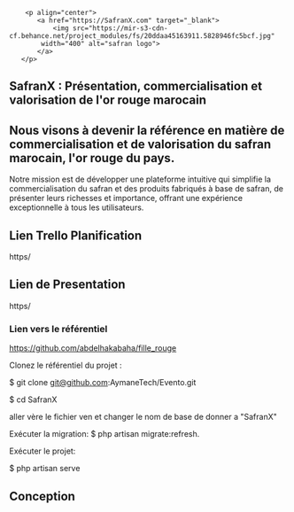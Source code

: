    
        <p align="center">
           <a href="https://SafranX.com" target="_blank">
               <img src="https://mir-s3-cdn-cf.behance.net/project_modules/fs/20ddaa45163911.5828946fc5bcf.jpg"
            width="400" alt="safran logo">
           </a>
       </p>
   





## SafranX : Présentation, commercialisation et valorisation de l'or rouge marocain

## Nous visons à devenir la référence en matière de commercialisation et de valorisation du safran marocain, l'or rouge du pays.
Notre mission est de développer une plateforme intuitive qui simplifie la commercialisation du safran et des produits fabriqués à base de safran, de présenter leurs richesses et importance, offrant une expérience exceptionnelle à tous les utilisateurs.

## Lien Trello Planification

https/

## Lien de Presentation 

https/

### Lien vers le référentiel

https://github.com/abdelhakabaha/fille_rouge

Clonez le référentiel du projet :

$ git clone git@github.com:AymaneTech/Evento.git

$ cd SafranX

aller vère le fichier ven et changer le nom de base de donner a "SafranX"

Exécuter la migration:
$ php artisan migrate:refresh.

Exécuter le projet:

$ php artisan serve




## Conception














